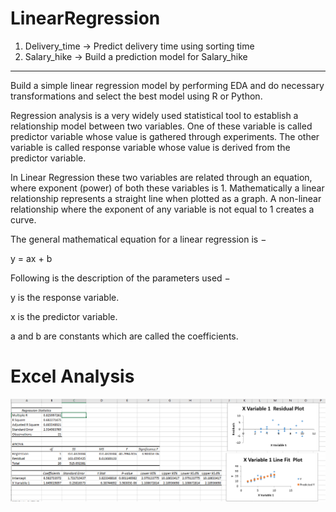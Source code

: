# LinearRegression

1) Delivery_time -> Predict delivery time using sorting time 
2) Salary_hike -> Build a prediction model for Salary_hike

------------------------------------------------------------

Build a simple linear regression model by performing EDA and do necessary transformations and select the best model using R or Python.

Regression analysis is a very widely used statistical tool to establish a relationship model between two variables. One of these variable is called predictor variable whose value is gathered through experiments. The other variable is called response variable whose value is derived from the predictor variable.

In Linear Regression these two variables are related through an equation, where exponent (power) of both these variables is 1. Mathematically a linear relationship represents a straight line when plotted as a graph. A non-linear relationship where the exponent of any variable is not equal to 1 creates a curve.

The general mathematical equation for a linear regression is −

y = ax + b

Following is the description of the parameters used −

y is the response variable.

x is the predictor variable.

a and b are constants which are called the coefficients.

# Excel Analysis
![](image/excelresult.PNG)
